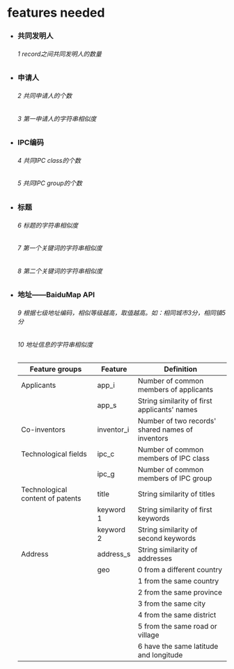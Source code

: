 # features needed

- ### 共同发明人

  ###### 1    record之间共同发明人的数量

- ### 申请人

  ###### 2    共同申请人的个数

  ###### 3    第一申请人的字符串相似度

- ### IPC编码

  ###### 4    共同IPC class的个数

  ###### 5    共同IPC group的个数

- ### 标题

  ###### 6    标题的字符串相似度

  ###### 7    第一个关键词的字符串相似度

  ###### 8    第二个关键词的字符串相似度

- ### 地址——BaiduMap API

  ###### 9    根据七级地址编码，相似等级越高，取值越高。如：相同城市3分，相同镇5分

  ###### 10  地址信息的字符串相似度
  
  | Feature groups                   | Feature    | Definition                                       |
  | -------------------------------- | ---------- | ------------------------------------------------ |
  | Applicants                       | app_i      | Number of common members of applicants           |
  |                                  | app_s      | String similarity of first applicants' names     |
  | Co-inventors                     | inventor_i | Number of two records' shared names of inventors |
  | Technological fields             | ipc_c      | Number of common members of IPC class            |
  |                                  | ipc_g      | Number of common members of IPC group            |
  | Technological content of patents | title      | String similarity of titles                      |
  |                                  | keyword 1  | String similarity of first keywords              |
  |                                  | keyword 2  | String similarity of second keywords             |
  | Address                          | address_s  | String similarity of addresses                   |
  |                                  | geo        | 0 from a different country                       |
  |                                  |            | 1 from the same country                          |
  |                                  |            | 2 from the same province                         |
  |                                  |            | 3 from the same city                             |
  |                                  |            | 4 from the same district                         |
  |                                  |            | 5 from the same road or village                  |
  |                                  |            | 6 have the same latitude and longitude           |
  
  



